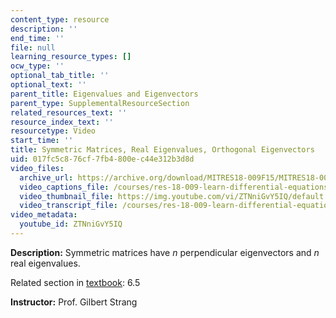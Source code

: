 ```yaml
---
content_type: resource
description: ''
end_time: ''
file: null
learning_resource_types: []
ocw_type: ''
optional_tab_title: ''
optional_text: ''
parent_title: Eigenvalues and Eigenvectors
parent_type: SupplementalResourceSection
related_resources_text: ''
resource_index_text: ''
resourcetype: Video
start_time: ''
title: Symmetric Matrices, Real Eigenvalues, Orthogonal Eigenvectors
uid: 017fc5c8-76cf-7fb4-800e-c44e312b3d8d
video_files:
  archive_url: https://archive.org/download/MITRES18-009F15/MITRES18-009F15_6_5_SymmetricMatrices_300k.mp4
  video_captions_file: /courses/res-18-009-learn-differential-equations-up-close-with-gilbert-strang-and-cleve-moler-fall-2015/5259e408833a5b8183266459683afbb6_ZTNniGvY5IQ.vtt
  video_thumbnail_file: https://img.youtube.com/vi/ZTNniGvY5IQ/default.jpg
  video_transcript_file: /courses/res-18-009-learn-differential-equations-up-close-with-gilbert-strang-and-cleve-moler-fall-2015/3193a0729b90a12dd6b60ab4451ceaff_ZTNniGvY5IQ.pdf
video_metadata:
  youtube_id: ZTNniGvY5IQ
---
```


**Description:** Symmetric matrices have _n_ perpendicular eigenvectors and _n_ real eigenvalues.

Related section in [textbook](http://www-math.mit.edu/~gs/dela/): 6.5

**Instructor:** Prof. Gilbert Strang

